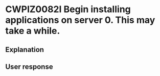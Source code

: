 # CWPIZ0082I Begin installing applications on server 0. This may take a while.

## Explanation

## User response